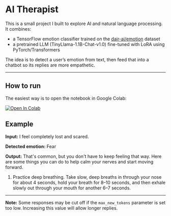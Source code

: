 # AI Therapist

This is a small project I built to explore AI and natural language processing.
It combines:
- a TensorFlow emotion classifier trained on the [dair-ai/emotion](https://huggingface.co/datasets/dair-ai/emotion) dataset
- a pretrained LLM (TinyLlama-1.1B-Chat-v1.0) fine-tuned with LoRA using PyTorch/Transformers

The idea is to detect a user’s emotion from text, then feed that into a chatbot so its replies are more empathetic.

---

## How to run
The easiest way is to open the notebook in Google Colab:

[![Open In Colab](https://colab.research.google.com/assets/colab-badge.svg)](https://colab.research.google.com/drive/10tAEyPBPaLfZZNmMueTSKTLXYXgqGv0o?usp=sharing)


## Example

**Input:** I feel completely lost and scared.  

**Detected emotion:** Fear  

**Output:** That's common, but you don't have to keep feeling that way. Here are some things you can do to help calm your nerves and start moving forward.  
1. Practice deep breathing. Take slow, deep breaths in through your nose for about 4 seconds, hold your breath for 8–10 seconds, and then exhale slowly out through your mouth for another 6–7 seconds.  

---

**Note:** Some responses may be cut off if the `max_new_tokens` parameter is set too low. Increasing this value will allow longer replies.

